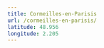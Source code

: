 ```yaml
---
title: Cormeilles-en-Parisis
url: /cormeilles-en-parisis/
latitude: 48.956
longitude: 2.205
---
```

